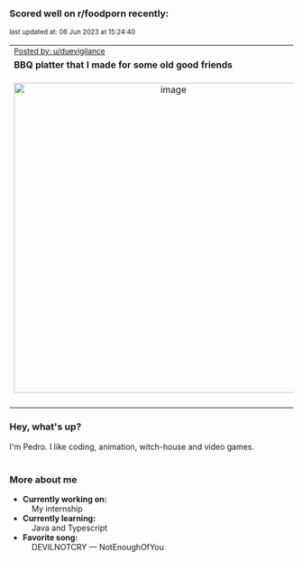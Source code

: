 ### Scored well on r/foodporn recently:

<p align="left"><sub>last updated at: 06 Jun 2023 at 15:24:40</sub></p>

|   |
| --- |
| <sub>[Posted by: u/duevigilance][source]</sub> |
| **BBQ platter that I made for some old good friends** | 
|<p align="center"> <img alt="image" src="https://i.redd.it/569v7jbhsp3b1.jpg" width="550" /> </p>|
|   |

### Hey, what's up?

I'm Pedro. I like coding, animation, witch-house and video games.<br><br>

### More about me
- **Currently working on:**  
&nbsp;&nbsp;&nbsp;&nbsp;My internship
- **Currently learning:**  
&nbsp;&nbsp;&nbsp;&nbsp;Java and Typescript
- **Favorite song:**  
&nbsp;&nbsp;&nbsp;&nbsp;DEVILNOTCRY — NotEnoughOfYou<br><br>

  



  
  
  
[linkedin]: https://linkedin.com/in/pedro-h-r-gomes-8a487b14a/
[gmail]: mailto:pilique11@gmail.com
[source]: https://reddit.com/r/FoodPorn/comments/13yxwnw/bbq_platter_that_i_made_for_some_old_good_friends/
[redditAPI]: https://www.reddit.com/dev/api/